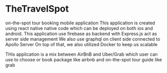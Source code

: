 # TheTravelSpot
on-the-spot tour booking mobile application
This application is created using react native native code which can be deployed on both ios and android. 
This application use firebase as backend with Express.js act as server side management
We also use graphql on client side connected to Apollo Server
On top of that, we also utilized Docker to keep us scalable


THis application is a mix between AirBnB and Uber/Grab which user can use to choose or book package like airbnb and on-the-spot tour guide like grab
